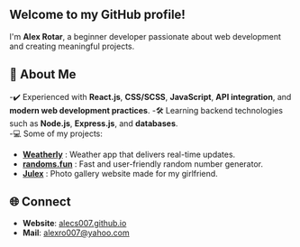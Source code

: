 ## Welcome to my GitHub profile!

I'm **Alex Rotar**, a beginner developer passionate about web development and creating meaningful projects.  

## 🔎 About Me  
 -✔️ Experienced with **React.js**, **CSS/SCSS**, **JavaScript**, **API integration**, and **modern web development practices**.
 -🛠  Learning backend technologies such as **Node.js**, **Express.js**, and **databases**.    
 -💻 Some of my projects:  
  - **[Weatherly](https://github.com/alecs007/weatherly)** : Weather app that delivers real-time updates.
  - **[randoms.fun](https://github.com/alecs007/randoms.fun)** : Fast and user-friendly random number generator.
  - **[Julex](https://github.com/alecs007/julex)** : Photo gallery website made for my girlfriend.

## 🌐 Connect  
- **Website**: [alecs007.github.io](https://alecs007.github.io)
- **Mail**: alexro007@yahoo.com


